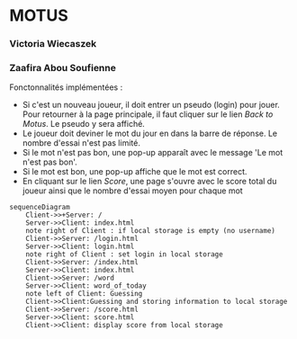 # MOTUS

### Victoria Wiecaszek
### Zaafira Abou Soufienne


Fonctonnalités implémentées :

- Si c'est un nouveau joueur, il doit entrer un pseudo (login) pour jouer. Pour retourner à la page principale, il faut cliquer sur le lien *Back to Motus*. Le pseudo y sera affiché.
- Le joueur doit deviner le mot du jour en dans la barre de réponse. Le nombre d'essai n'est pas limité.
- Si le mot n'est pas bon, une pop-up apparaît avec le message 'Le mot n'est pas bon'.
- Si le mot est bon, une pop-up affiche que le mot est correct.
- En cliquant sur le lien *Score*, une page s'ouvre avec le score total du joueur ainsi que le nombre d'essai moyen pour chaque mot

```mermaid
sequenceDiagram
    Client->>+Server: /
    Server->>Client: index.html
    note right of Client : if local storage is empty (no username)
    Client->>Server: /login.html
    Server->>Client: login.html
    note right of Client : set login in local storage
    Client->>Server: /index.html
    Server->>Client: index.html
    Client->>Server: /word
    Server->>Client: word_of_today
    note left of Client: Guessing
    Client->>Client:Guessing and storing information to local storage
    Client->>Server: /score.html
    Server->>Client: score.html
    Client->>Client: display score from local storage
```

